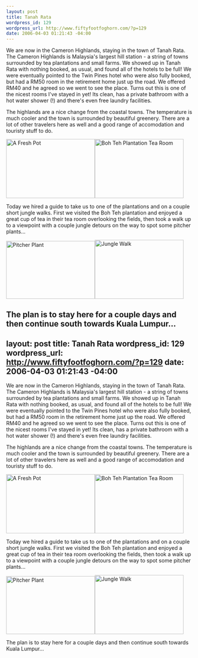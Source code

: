 ```yaml
--- 
layout: post
title: Tanah Rata
wordpress_id: 129
wordpress_url: http://www.fiftyfootfoghorn.com/?p=129
date: 2006-04-03 01:21:43 -04:00
---
```

We are now in the Cameron Highlands, staying in the town of Tanah Rata. The Cameron Highlands is Malaysia's largest hill station - a string of towns surrounded by tea plantations and small farms. We showed up in Tanah Rata with nothing booked, as usual, and found all of the hotels to be full! We were eventually pointed to the Twin Pines hotel who were also fully booked, but had a RM50 room in the retirement home just up the road. We offered RM40 and he agreed so we went to see the place. Turns out this is one of the nicest rooms I've stayed in yet! Its clean, has a private bathroom with a hot water shower (!) and there's even free laundry facilities.

The highlands are a nice change from the coastal towns. The temperature is much cooler and the town is surrounded by beautiful greenery. There are a lot of other travelers here as well and a good range of accomodation and touristy stuff to do.

<a href="http://flickr.com/photos/fiftyfeet/121882140"><img src="http://static.flickr.com/40/121882140_dbb0fbbe58_m.jpg" width="240" height="160" alt="A Fresh Pot" border="0" /></a><a href="http://flickr.com/photos/fiftyfeet/121881429"><img src="http://static.flickr.com/37/121881429_05b13cc7b2_m.jpg" width="240" height="160" alt="Boh Teh Plantation Tea Room" border="0" /></a>

Today we hired a guide to take us to one of the plantations and on a couple short jungle walks. First we visited the Boh Teh plantation and enjoyed a great cup of tea in their tea room overlooking the fields, then took a walk up to a viewpoint with a couple jungle detours on the way to spot some pitcher plants...

<a href="http://flickr.com/photos/fiftyfeet/121884721"><img src="http://static.flickr.com/41/121884721_733b433ed0_m.jpg" width="240" height="157" alt="Pitcher Plant" border="0" /></a><a href="http://flickr.com/photos/fiftyfeet/121883552"><img src="http://static.flickr.com/34/121883552_7b87b7e3f9_m.jpg" width="240" height="160" alt="Jungle Walk" border="0" /></a>

The plan is to stay here for a couple days and then continue south towards Kuala Lumpur...
--- 
layout: post
title: Tanah Rata
wordpress_id: 129
wordpress_url: http://www.fiftyfootfoghorn.com/?p=129
date: 2006-04-03 01:21:43 -04:00
---
We are now in the Cameron Highlands, staying in the town of Tanah Rata. The Cameron Highlands is Malaysia's largest hill station - a string of towns surrounded by tea plantations and small farms. We showed up in Tanah Rata with nothing booked, as usual, and found all of the hotels to be full! We were eventually pointed to the Twin Pines hotel who were also fully booked, but had a RM50 room in the retirement home just up the road. We offered RM40 and he agreed so we went to see the place. Turns out this is one of the nicest rooms I've stayed in yet! Its clean, has a private bathroom with a hot water shower (!) and there's even free laundry facilities.

The highlands are a nice change from the coastal towns. The temperature is much cooler and the town is surrounded by beautiful greenery. There are a lot of other travelers here as well and a good range of accomodation and touristy stuff to do.

<a href="http://flickr.com/photos/fiftyfeet/121882140"><img src="http://static.flickr.com/40/121882140_dbb0fbbe58_m.jpg" width="240" height="160" alt="A Fresh Pot" border="0" /></a><a href="http://flickr.com/photos/fiftyfeet/121881429"><img src="http://static.flickr.com/37/121881429_05b13cc7b2_m.jpg" width="240" height="160" alt="Boh Teh Plantation Tea Room" border="0" /></a>

Today we hired a guide to take us to one of the plantations and on a couple short jungle walks. First we visited the Boh Teh plantation and enjoyed a great cup of tea in their tea room overlooking the fields, then took a walk up to a viewpoint with a couple jungle detours on the way to spot some pitcher plants...

<a href="http://flickr.com/photos/fiftyfeet/121884721"><img src="http://static.flickr.com/41/121884721_733b433ed0_m.jpg" width="240" height="157" alt="Pitcher Plant" border="0" /></a><a href="http://flickr.com/photos/fiftyfeet/121883552"><img src="http://static.flickr.com/34/121883552_7b87b7e3f9_m.jpg" width="240" height="160" alt="Jungle Walk" border="0" /></a>

The plan is to stay here for a couple days and then continue south towards Kuala Lumpur...
